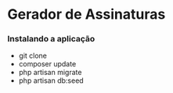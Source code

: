 # Gerador de Assinaturas

### Instalando a aplicação

* git clone
* composer update
* php artisan migrate
* php artisan db:seed